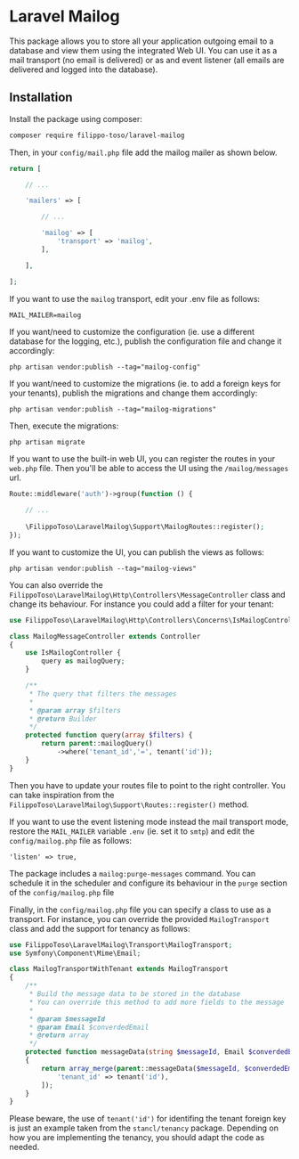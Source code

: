 # Laravel Mailog

This package allows you to store all your application outgoing email to a database and view them using the integrated Web UI.
You can use it as a mail transport (no email is delivered) or as and event listener (all emails are delivered and logged into the database).

## Installation

Install the package using composer:

``` bash
composer require filippo-toso/laravel-mailog
```

Then, in your `config/mail.php` file add the mailog mailer as shown below.

```php
return [

    // ...

    'mailers' => [

        // ...

        'mailog' => [
            'transport' => 'mailog',
        ],

    ],

];
```

If you want to use the `mailog` transport, edit your .env file as follows:

```
MAIL_MAILER=mailog
```

If you want/need to customize the configuration (ie. use a different database for the logging, etc.), publish the configuration file and change it accordingly:

```
php artisan vendor:publish --tag="mailog-config"
```

If you want/need to customize the migrations (ie. to add a foreign keys for your tenants), publish the migrations and change them accordingly:

```
php artisan vendor:publish --tag="mailog-migrations"
```

Then, execute the migrations:

```
php artisan migrate
```

If you want to use the built-in web UI, you can register the routes in your `web.php` file.
Then you'll be able to access the UI using the `/mailog/messages` url.

```php
Route::middleware('auth')->group(function () {
    
    // ...
    
    \FilippoToso\LaravelMailog\Support\MailogRoutes::register();
});
```

If you want to customize the UI, you can publish the views as follows: 

```
php artisan vendor:publish --tag="mailog-views"
```

You can also override the `FilippoToso\LaravelMailog\Http\Controllers\MessageController` class and change its behaviour. For instance you could add a filter for your tenant:

```php
use FilippoToso\LaravelMailog\Http\Controllers\Concerns\IsMailogController;

class MailogMessageController extends Controller
{
    use IsMailogController {
        query as mailogQuery;
    }

    /**
     * The query that filters the messages
     *
     * @param array $filters
     * @return Builder
     */
    protected function query(array $filters) {
        return parent::mailogQuery()
            ->where('tenant_id','=', tenant('id'));
    }
}
```

Then you have to update your routes file to point to the right controller. 
You can take inspiration from the `FilippoToso\LaravelMailog\Support\Routes::register()` method.

If you want to use the event listening mode instead the mail transport mode, restore the `MAIL_MAILER` variable `.env` (ie. set it to `smtp`) and edit the `config/mailog.php` file as follows:

```
'listen' => true,
```

The package includes a `mailog:purge-messages` command. You can schedule it in the scheduler and configure its behaviour in the `purge` section of the `config/mailog.php` file 

Finally, in the `config/mailog.php` file you can specify a class to use as a transport. For instance, you can override the provided `MailogTransport` class and add the support for tenancy as follows:

```php
use FilippoToso\LaravelMailog\Transport\MailogTransport;
use Symfony\Component\Mime\Email;

class MailogTransportWithTenant extends MailogTransport 
{
    /**
     * Build the message data to be stored in the database
     * You can override this method to add more fields to the message
     *
     * @param $messageId
     * @param Email $converdedEmail
     * @return array
     */
    protected function messageData(string $messageId, Email $converdedEmail)
    {
        return array_merge(parent::messageData($messageId, $converdedEmail),[
            'tenant_id' => tenant('id'),
        ]);
    }
}
```

Please beware, the use of `tenant('id')` for identifing the tenant foreign key is just an example taken from the `stancl/tenancy` package. Depending on how you are implementing the tenancy, you should adapt the code as needed.

